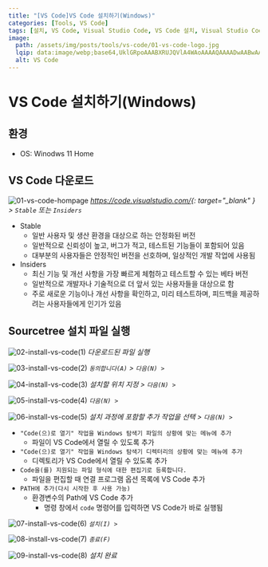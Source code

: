 ```yaml
---
title: "[VS Code]VS Code 설치하기(Windows)"
categories: [Tools, VS Code]
tags: [설치, VS Code, Visual Studio Code, VS Code 설치, Visual Studio Code 설치]
image:
  path: /assets/img/posts/tools/vs-code/01-vs-code-logo.jpg
  lqip: data:image/webp;base64,UklGRpoAAABXRUJQVlA4WAoAAAAQAAAADwAABwAAQUxQSDIAAAARL0AmbZurmr57yyIiqE8oiG0bejIYEQTgqiDA9vqnsUSI6H+oAERp2HZ65qP/VIAWAFZQOCBCAAAA8AEAnQEqEAAIAAVAfCWkAALp8sF8rgRgAP7o9FDvMCkMde9PK7euH5M1m6VWoDXf2FkP3BqV0ZYbO6NA/VFIAAAA
  alt: VS Code
---
```


# VS Code 설치하기(Windows)

## 환경
- OS: Winodws 11 Home

## VS Code 다운로드

![01-vs-code-hompage](/assets/img/posts/tools/vs-code/install-vs-code-on-windows/01-vs-code-hompage.jpg)
*<https://code.visualstudio.com/>{: target="_blank" } > `Stable` 또는 `Insiders`*

- Stable
	+ 일반 사용자 및 생산 환경을 대상으로 하는 안정화된 버전
	+ 일반적으로 신뢰성이 높고, 버그가 적고, 테스트된 기능들이 포함되어 있음
	+ 대부분의 사용자들은 안정적인 버전을 선호하며, 일상적인 개발 작업에 사용됨
- Insiders
	+ 최신 기능 및 개선 사항을 가장 빠르게 체험하고 테스트할 수 있는 베타 버전
	+ 일반적으로 개발자나 기술적으로 더 앞서 있는 사용자들을 대상으로 함
	+ 주로 새로운 기능이나 개선 사항을 확인하고, 미리 테스트하며, 피드백을 제공하려는 사용자들에게 인기가 있음

## Sourcetree 설치 파일 실행

![02-install-vs-code(1)](/assets/img/posts/tools/vs-code/install-vs-code-on-windows/02-install-vs-code(1).jpg)
*다운로드된 파일 실행*

![03-install-vs-code(2)](/assets/img/posts/tools/vs-code/install-vs-code-on-windows/03-install-vs-code(2).jpg)
*`동의합니다(A)` > `다음(N) >`*

![04-install-vs-code(3)](/assets/img/posts/tools/vs-code/install-vs-code-on-windows/04-install-vs-code(3).jpg)
*설치할 위치 지정 > `다음(N) >`*

![05-install-vs-code(4)](/assets/img/posts/tools/vs-code/install-vs-code-on-windows/05-install-vs-code(4).jpg)
*`다음(N) >`*

![06-install-vs-code(5)](/assets/img/posts/tools/vs-code/install-vs-code-on-windows/06-install-vs-code(5).jpg)
*설치 과정에 포함할 추가 작업을 선택 > `다음(N) >`*

- `"Code(으)로 열기" 작업을 Windows 탐색기 파일의 상황에 맞는 메뉴에 추가`
	+ 파일이 VS Code에서 열릴 수 있도록 추가
- `"Code(으)로 열기" 작업을 Windows 탐색기 디렉터리의 상황에 맞는 메뉴에 추가`
	+ 디렉토리가 VS Code에서 열릴 수 있도록 추가
- `Code을(를) 지원되는 파일 형식에 대한 편집기로 등록합니다.`
	+ 파일을 편집할 때 연결 프로그램 옵션 목록에 VS Code 추가
- `PATH에 추가(다시 시작한 후 사용 가능)`
	+ 환경변수의 Path에 VS Code 추가
		* 명령 창에서 `code` 명령어를 입력하면 VS Code가 바로 실행됨

![07-install-vs-code(6)](/assets/img/posts/tools/vs-code/install-vs-code-on-windows/07-install-vs-code(6).jpg)
*`설치(I) >`*

![08-install-vs-code(7)](/assets/img/posts/tools/vs-code/install-vs-code-on-windows/08-install-vs-code(7).jpg)
*`종료(F)`*

![09-install-vs-code(8)](/assets/img/posts/tools/vs-code/install-vs-code-on-windows/09-install-vs-code(8).jpg)
*설치 완료*